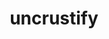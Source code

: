 ---
title: "uncrustify"
layout: cache
categories: [package, v2025.07.0]
meta: {"compilers": ["apple-clang@17.0.0", "gcc@10.5.0", "gcc@13.3.0", "gcc@7.5.0"], "num_specs": 5, "num_specs_by_stack": {"build_systems": 2, "developer-tools-aarch64-linux-gnu": 1, "developer-tools-darwin": 1, "developer-tools-x86_64_v3-linux-gnu": 1, "root": 5}, "oss": ["centos7", "rhel8", "sequoia", "ubuntu18.04"], "platforms": ["darwin", "linux"], "stacks": ["build_systems", "developer-tools-aarch64-linux-gnu", "developer-tools-darwin", "developer-tools-x86_64_v3-linux-gnu", "root"], "targets": ["aarch64", "x86_64_v3"], "versions": ["0.63", "0.74"]}
spec_details: [{"compiler": "gcc@13.3.0", "hash": "2e6ppddxty3x6taeor7euxgejam6luhn", "os": "rhel8", "platform": "linux", "size": "-", "stacks": ["developer-tools-aarch64-linux-gnu", "root"], "target": "aarch64", "variants": ["build_system=cmake", "build_type=Release", "commit=62048b01507304653ea98a74b31e0edbadaf7496", "generator=make", "~ipo"], "versions": ["0.74"]}, {"compiler": "apple-clang@17.0.0", "hash": "eno7zgzlre6cmqzt4neapa2vh6vp5pvu", "os": "sequoia", "platform": "darwin", "size": "-", "stacks": ["developer-tools-darwin", "root"], "target": "aarch64", "variants": ["build_system=cmake", "build_type=Release", "commit=62048b01507304653ea98a74b31e0edbadaf7496", "generator=make", "~ipo"], "versions": ["0.74"]}, {"compiler": "gcc@10.5.0", "hash": "iluicfnrxvdoqgglrwj3luq653gema6r", "os": "centos7", "platform": "linux", "size": "-", "stacks": ["developer-tools-x86_64_v3-linux-gnu", "root"], "target": "x86_64_v3", "variants": ["build_system=cmake", "build_type=Release", "commit=62048b01507304653ea98a74b31e0edbadaf7496", "generator=make", "~ipo"], "versions": ["0.74"]}, {"compiler": "gcc@7.5.0", "hash": "mctilmjryoub6jfylbynktpmy7tgbyor", "os": "ubuntu18.04", "platform": "linux", "size": "-", "stacks": ["build_systems", "root"], "target": "x86_64_v3", "variants": ["build_system=autotools", "commit=44ce0f156396b79ddf3ed9242023a14e9665b76f"], "versions": ["0.63"]}, {"compiler": "gcc@7.5.0", "hash": "rcubjvijhd73my44v7nbkyfuo3bkvevl", "os": "ubuntu18.04", "platform": "linux", "size": "-", "stacks": ["build_systems", "root"], "target": "x86_64_v3", "variants": ["build_system=cmake", "build_type=Release", "commit=62048b01507304653ea98a74b31e0edbadaf7496", "generator=make", "~ipo"], "versions": ["0.74"]}]
---